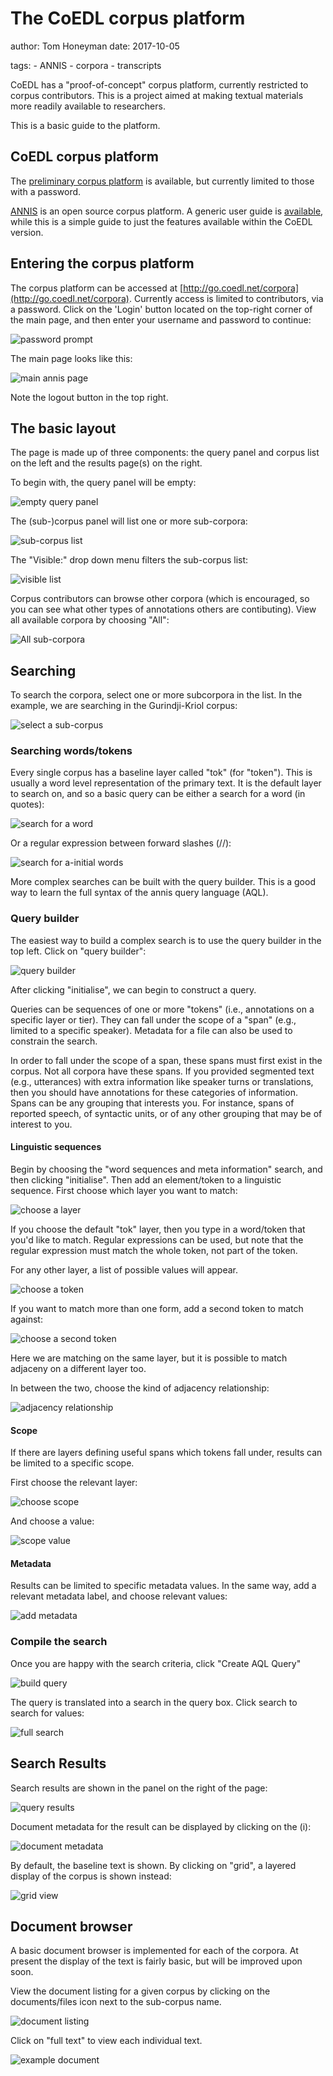 # The CoEDL corpus platform

author: Tom Honeyman
date: 2017-10-05

tags:
    - ANNIS
    - corpora
    - transcripts

CoEDL has a "proof-of-concept" corpus platform, currently restricted to corpus contributors. This is a project aimed at making textual materials more readily available to researchers.

This is a basic guide to the platform.
<!--more-->

## CoEDL corpus platform

The [preliminary corpus platform](http://go.coedl.net/corpora) is available, but currently limited to those with a password.

[ANNIS](http://corpus-tools.org/annis) is an open source corpus platform. A generic user guide is [available](http://corpus-tools.org/annis/documentation.html), while this is a simple guide to just the features available within the CoEDL version.

## Entering the corpus platform

The corpus platform can be accessed at [http://go.coedl.net/corpora](http://go.coedl.net/corpora). Currently access is limited to contributors, via a password. Click on the 'Login'  button located on the top-right corner of the main page, and then enter your username and password to continue:

![password prompt](02-login.png)

The main page looks like this:

![main annis page](03-front-page.png)

Note the logout button in the top right.

## The basic layout

The page is made up of three components: the query panel and corpus list on the left and the results page(s) on the right.

To begin with, the query panel will be empty:

![empty query panel](04-query-panel.png)

The (sub-)corpus panel will list one or more sub-corpora:

![sub-corpus list](04-corpus-list.png)

The "Visible:" drop down menu filters the sub-corpus list:

![visible list](04-visible-corpus.png)

Corpus contributors can browse other corpora (which is encouraged, so you can see what other types of annotations others are contibuting). View all available corpora by choosing "All":

![All sub-corpora](04-all-subcorpora.png)

## Searching

To search the corpora, select one or more subcorpora in the list. In the example, we are searching in the Gurindji-Kriol corpus:

![select a sub-corpus](04-select-corpus.gif)

### Searching words/tokens

Every single corpus has a baseline layer called "tok" (for "token"). This is usually a word level representation of the primary text. It is the default layer to search on, and so a basic query can be either a search for a word (in quotes):

![search for a word](05-query-tok.png)

Or a regular expression between forward slashes (//):

![search for a-initial words](05-query-tok-regex.png)

More complex searches can be built with the query builder. This is a good way to learn the full syntax of the annis query language (AQL). 

### Query builder

The easiest way to build a complex search is to use the query builder in the top left. Click on "query builder":

![query builder](04-query-panel.png)

After clicking "initialise", we can begin to construct a query.

Queries can be sequences of one or more "tokens" (i.e., annotations on a specific layer or tier). They can fall under the scope of a "span" (e.g., limited to a specific speaker). Metadata for a file can also be used to constrain the search.

In order to fall under the scope of a span, these spans must first exist in the corpus. Not all corpora have these spans. If you provided segmented text (e.g., utterances) with extra information like speaker turns or translations, then you should have annotations for these categories of information. Spans can be any grouping that interests you. For instance, spans of reported speech, of syntactic units, or of any other grouping that may be of interest to you.

#### Linguistic sequences

Begin by choosing the "word sequences and meta information" search, and then clicking "initialise". Then add an element/token to a linguistic sequence. First choose which layer you want to match:

![choose a layer](05-query-builder-ling-seq.png)

If you choose the default "tok" layer, then you type in a word/token that you'd like to match. Regular expressions can be used, but note that the regular expression must match the whole token, not part of the token.

For any other layer, a list of possible values will appear.

![choose a token](05-query-builder-ling-seq-token.png)

If you want to match more than one form, add a second token to match against:

![choose a second token](05-query-builder-ling-seq-token2.png)

Here we are matching on the same layer, but it is possible to match adjaceny on a different layer too.

In between the two, choose the kind of adjacency relationship:

![adjacency relationship](05-query-builder-ling-seq-token-rel.png)

#### Scope

If there are layers defining useful spans which tokens fall under, results can be limited to a specific scope.

First choose the relevant layer:

![choose scope](05-query-builder-scope.png)

And choose a value:

![scope value](05-query-builder-ling-scope-value.png)

#### Metadata

Results can be limited to specific metadata values. In the same way, add a relevant metadata label, and choose relevant values:

![add metadata](05-query-builder-meta.png)

### Compile the search

Once you are happy with the search criteria, click "Create AQL Query"

![build query](05-query-builder-create-aql.png)

The query is translated into a search in the query box. Click search to search for values:

![full search](05-query-aql.png)

## Search Results

Search results are shown in the panel on the right of the page:

![query results](06-query-result.png)

Document metadata for the result can be displayed by clicking on the (i):

![document metadata](06-metadata.png) 

By default, the baseline text is shown. By clicking on "grid", a layered display of the corpus is shown instead:

![grid view](06-query-result-grid-view.png)

## Document browser

A basic document browser is implemented for each of the corpora. At present the display of the text is fairly basic, but will be improved upon soon.

View the document listing for a given corpus by clicking on the documents/files icon next to the sub-corpus name.

![document listing](07-documents.png)

Click on "full text" to view each individual text.

![example document](07-document.png)